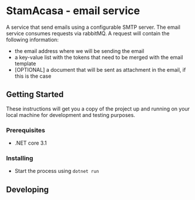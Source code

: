 # StamAcasa - email service

A service that send emails using a configurable SMTP server.
The email service consumes requests via rabbitMQ.
A request will contain the following information:

- the email address where we will be sending the email
- a key-value list with the tokens that need to be merged with the email template
- [OPTIONAL] a document that will be sent as attachment in the email, if this is the case

## Getting Started

These instructions will get you a copy of the project up and running on your local machine for development and testing purposes.

### Prerequisites

- .NET core 3.1

### Installing

- Start the process using `dotnet run`

## Developing
